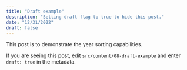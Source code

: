 ```yaml
---
title: "Draft example"
description: "Setting draft flag to true to hide this post."
date: "12/31/2022"
draft: false
---
```


This post is to demonstrate the year sorting capabilities.

If you are seeing this post, edit `src/content/08-draft-example` and enter `draft: true` in the metadata.

